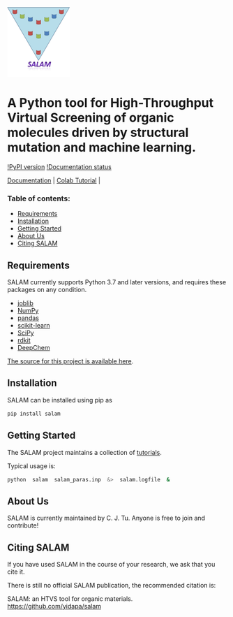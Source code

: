 <div align="left">
  <img src="https://github.com/yidapa/salam/blob/master/docs/logo/salam-logo.jpg" height="160px"/>
</div>


# A Python tool for High-Throughput Virtual Screening of organic molecules driven by structural mutation and machine learning.

[!PyPI version](https://pypi.org/project/salam/)
[!Documentation status](https://salam.readthedocs.io/en/latest/)

[Documentation](https://salam.readthedocs.io/en/latest/) | [Colab Tutorial](https://github.com/yidapa/salam/blob/master/docs/tutorials) |


### Table of contents:

- [Requirements](#requirements)
- [Installation](#installation)
- [Getting Started](#getting-started)
- [About Us](#about-us)
- [Citing SALAM](#citing-salam)

## Requirements

SALAM currently supports Python 3.7 and later versions, and requires these packages on any condition.

- [joblib](https://pypi.python.org/pypi/joblib)
- [NumPy](https://numpy.org/)
- [pandas](http://pandas.pydata.org/)
- [scikit-learn](https://scikit-learn.org/stable/)
- [SciPy](https://www.scipy.org/)
- [rdkit](https://www.rdkit.org/)
- [DeepChem](https://deepchem.io/)
  
[The source for this project is available here][src].


## Installation

SALAM can be installed using pip as

```bash
pip install salam
```


## Getting Started

The SALAM project maintains a collection of [tutorials](https://github.com/yidapa/salam/blob/master/docs/tutorials).

Typical usage is: 
```bash
python  salam  salam_paras.inp  &>  salam.logfile  &
```


## About Us

SALAM is currently maintained by C. J. Tu. Anyone is free to join and contribute!

## Citing SALAM

If you have used SALAM in the course of your research, we ask that you cite it.

There is still no official SALAM publication, the recommended citation is:  

SALAM: an HTVS tool for organic materials. https://github.com/yidapa/salam




[src]: https://github.com/yidapa/salam
